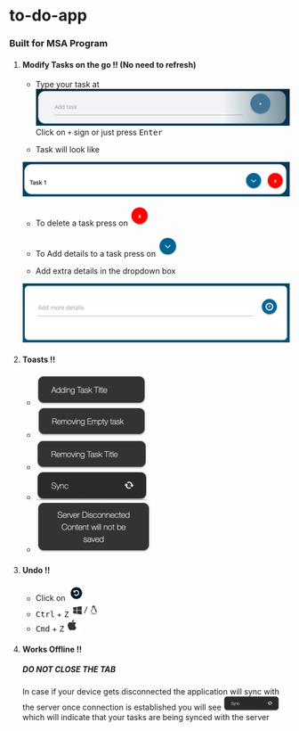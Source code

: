 # to-do-app
### Built for MSA Program

1. #### Modify Tasks on the go !! (No need to refresh)
    * Type your task at 
    <img src="images/add_task.png" width="700"><br>
    Click on `+` sign or just press <kbd>Enter</kbd>

    * Task will look like
    <img src="images/task.png" width="700">

    * To delete a task press on <img src="images/close.png" width="35">

    * To Add details to a task press on <img src="images/down_arrow.png" width="35">
    
    * Add extra details in the dropdown box
    <img src="images/task_details.png" width="700">

1. #### Toasts !!
    * <img src="images/toast_0.png" width="200" height="55"/>
    * <img src="images/toast_1.png" width="200" height="55"/>
    * <img src="images/toast_2.png" width="200" height="55"/>
    * <img src="images/sync_toast.gif" width="200"/>
    * <img src="images/toast_3.png" width="210"/>

1. #### Undo !!
    * Click on <img src="images/undo.png" width="30"/>
    * <kbd>Ctrl</kbd> + <kbd>Z</kbd> <img src="images/windows_linux.png" width="55"/>
    * <kbd>Cmd</kbd> + <kbd>Z</kbd> <img src="images/apple.png" width="25"/>

1. #### Works Offline !!
    ##### DO NOT CLOSE THE TAB
    In case if your device gets disconnected the application will sync with the server once connection is established you will see <img src="images/sync_toast.gif" width="100"/> which will indicate that your tasks are being synced with the server</p>